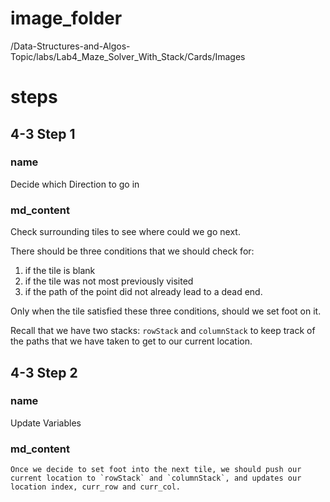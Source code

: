 # image_folder
/Data-Structures-and-Algos-Topic/labs/Lab4_Maze_Solver_With_Stack/Cards/Images

# steps

## 4-3 Step 1

### name
Decide which Direction to go in

### md_content
Check surrounding tiles to see where could we go next. 

There should be three conditions that we should check for:

1. if the tile is blank
2. if the tile was not most previously visited
3. if the path of the point did not already lead to a dead end.

Only when the tile satisfied these three conditions, should we set foot on it.

Recall that we have two stacks: `rowStack` and `columnStack` to keep track of the paths that we have taken to get to our current location.

## 4-3 Step 2

### name
Update Variables

### md_content
```
Once we decide to set foot into the next tile, we should push our current location to `rowStack` and `columnStack`, and updates our location index, curr_row and curr_col.
```
